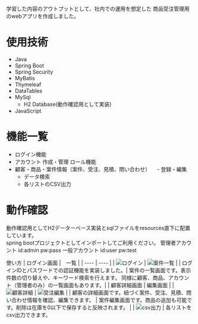 学習した内容のアウトプットとして、社内での運用を想定した
商品受注管理用のwebアプリを作成しました。

# 使用技術
- Java
- Spring Boot
- Spring Security
- MyBatis
- Thymeleaf
- DataTables
- MySql
  - H2 Database(動作確認用として実装)
- JavaScript

# 機能一覧
- ログイン機能
- アカウント
  作成・管理
  ロール機能
- 顧客・商品・案件情報（案件、受注、見積、問い合わせ）
　- 登録・編集
  - データ検索
  - 各リストのCSV出力

# 動作確認
動作確認用としてH2データーベース実装とsqlファイルをresources直下に配置しています。  
spring bootプロジェクトとしてインポートしてご利用ください。
管理者アカウント
id:admin pw:pass
一般アカウント
id:user pw:test


使い方
| ログイン画面 |　一覧 |
| ---- | ---- |
| ![ログイン](https://github.com/user-attachments/assets/ff6dd574-f291-4a75-9751-18de2434816a) | ![案件一覧](https://github.com/user-attachments/assets/c4161873-ee1b-406b-84d5-ba5e2e3b6ae0) |
| ログインIDとパスワードでの認証機能を実装しました。| 案件の一覧画面です。表示件数の切り替えや、キーワード検索を行えます。 同様に顧客、商品、アカウント（管理者のみ）の一覧画面もあります。|
| 顧客詳細画面 | 編集画面 |
| ![顧客詳細](https://github.com/user-attachments/assets/77a7e366-afe0-4c7d-a443-2da5b1c1997c) | ![受注編集](https://github.com/user-attachments/assets/b1e6017c-cd1c-4287-96a4-4f568c6d4a15) |
| 顧客の詳細画面です。紐づく案件、受注、見積、問い合わせ情報を確認、編集できます。 | 案件編集画面です。商品の追加も可能です。削除は在庫を0以下で保存すると反映されます。 |
| ![csv出力](https://github.com/user-attachments/assets/4e19acd3-5b4a-4c00-b6ee-0c3b64b7502a) 
| 各リストをcsv出力できます。 
